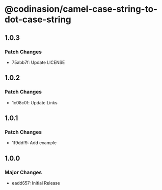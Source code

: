 # @codinasion/camel-case-string-to-dot-case-string

## 1.0.3

### Patch Changes

- 75abb7f: Update LICENSE

## 1.0.2

### Patch Changes

- 1c08c0f: Update Links

## 1.0.1

### Patch Changes

- 1f9ddf9: Add example

## 1.0.0

### Major Changes

- eadd657: Initial Release
